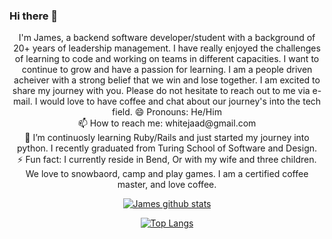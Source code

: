### Hi there 👋
<center>I'm James, a backend software developer/student with a background of 20+ years of leadership management. I have really enjoyed the challenges of learning to code and working on teams in different capacities. I want to continue to grow and have a passion for learning. I am a people driven acheiver with a strong belief that we win and lose together. I am excited to share my journey with you. Please do not hesitate to reach out to me via e-mail. I would love to have coffee and chat about our journey's into the tech field.
😄 Pronouns: He/Him<br>
📫 How to reach me: whitejaad@gmail.com<br>
🌱 I’m continuosly learning Ruby/Rails and just started my journey into python. I recently graduated from Turing School of Software and Design.<br>
⚡ Fun fact: I currently reside in Bend, Or with my wife and three children. We love to snowbaord, camp and play games. I am a certified coffee master, and love coffee.

[![James github stats](https://github-readme-stats.vercel.app/api?username=James-E-White&count_private=true&show_icons=true&theme=radical&hide_rank=false)](https://github.com/anuraghazra/github-readme-stats)

[![Top Langs](https://github-readme-stats.vercel.app/api/top-langs/?username=James-E-White)](https://github.com/anuraghazra/github-readme-stats)
</center>
<!--
**James-E-White/James-E-White** is a ✨ _special_ ✨ repository because its `README.md` (this file) appears on your GitHub profile.

Here are some ideas to get you started:

- 🔭 I’m currently working on ...
- 🌱 I’m currently learning ...
- 👯 I’m looking to collaborate on ...
- 🤔 I’m looking for help with ...
- 💬 Ask me about ...
- 📫 How to reach me: ...
- 😄 Pronouns: ...
- ⚡ Fun fact: ...
-->
